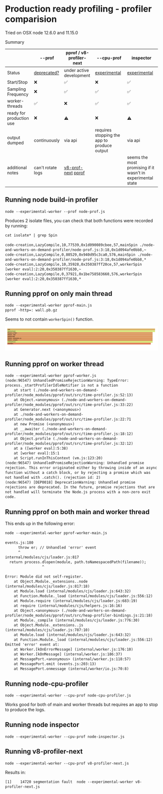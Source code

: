 # Production ready profiling - profiler comparision

Tried on OSX node 12.6.0 and 11.15.0

Summary

|                          | --prof                  | pprof / v8-profiler-next | --cpu-prof | inspector |
| ------------------------ | ----------------------- | ----- | - | - |
| Status                   | [deprecated?](https://github.com/nodejs/diagnostics/issues/148#issue-295745600) | under active development | [experimental](https://nodejs.org/api/cli.html#cli_cpu_prof) | [experimental](https://nodejs.org/api/inspector.html#inspector_cpu_profiler) |
| Start/Stop               | ❌                          | ✅ | ❌ | ✅ |
| Sampling Frequency       | ❌                          | ✅ | ✅ | ✅ |
| worker-threads           | ✅                          | ❌ | ✅ | ✅ |
| ready for production use | ❌                          | ⚠️ | ❌ | ⚠️ |
| output dumped            | continuously                | via api | requires stopping the app to produce output | via api |
| additional notes         | can't rotate logs           | [v8-prof-next](https://github.com/hyj1991/v8-profiler-next/issues/9) [pprof](https://github.com/google/pprof-nodejs/issues/79) | | seems the most promising if it wasn't in experimental state|

## Running node build-in profiler

```
node --experimental-worker --prof node-prof.js
```

Produces 2 isolate files, you can check that both functions were recorded by running:

```
cat isolate* | grep Spin

code-creation,LazyCompile,10,77539,0x1d090089cbee,57,mainSpin ./node-and-workers-on-demand-profiler/node-prof.js:3:18,0x1d094afe0bb8,~
code-creation,LazyCompile,0,80529,0x940d95c3ca0,576,mainSpin ./node-and-workers-on-demand-profiler/node-prof.js:3:18,0x1d094afe0bb8,*
code-creation,LazyCompile,10,35928,0x350387ff20ce,57,workerSpin [worker eval]:2:20,0x350387ff1630,~
code-creation,LazyCompile,0,37921,0x1be758583660,576,workerSpin [worker eval]:2:20,0x350387ff1630,*
```

## Running pprof on only main thread

```
node --experimental-worker pprof-main.js
pprof -http=: wall.pb.gz
```

Seems to not contain `workerSpin()` function.

![flamegraph](flamegraph.png)

## Running pprof on worker thread

```
node --experimental-worker pprof-worker.js
(node:96547) UnhandledPromiseRejectionWarning: TypeError: process._startProfilerIdleNotifier is not a function
    at start (./node-and-workers-on-demand-profiler/node_modules/pprof/out/src/time-profiler.js:52:13)
    at Object.<anonymous> (./node-and-workers-on-demand-profiler/node_modules/pprof/out/src/time-profiler.js:33:22)
    at Generator.next (<anonymous>)
    at ./node-and-workers-on-demand-profiler/node_modules/pprof/out/src/time-profiler.js:22:71
    at new Promise (<anonymous>)
    at __awaiter (./node-and-workers-on-demand-profiler/node_modules/pprof/out/src/time-profiler.js:18:12)
    at Object.profile (./node-and-workers-on-demand-profiler/node_modules/pprof/out/src/time-profiler.js:32:12)
    at a ([worker eval]:5:38)
    at [worker eval]:15:1
    at Script.runInThisContext (vm.js:123:20)
(node:96547) UnhandledPromiseRejectionWarning: Unhandled promise rejection. This error originated either by throwing inside of an async function without a catch block, or by rejecting a promise which was not handled with .catch(). (rejection id: 2)
(node:96547) [DEP0018] DeprecationWarning: Unhandled promise rejections are deprecated. In the future, promise rejections that are not handled will terminate the Node.js process with a non-zero exit code.
```

## Running pprof on both main and worker thread

This ends up in the following error:

```
node --experimental-worker pprof-worker-main.js

events.js:180
      throw er; // Unhandled 'error' event
      ^
internal/modules/cjs/loader.js:817
  return process.dlopen(module, path.toNamespacedPath(filename));
                 ^

Error: Module did not self-register.
    at Object.Module._extensions..node (internal/modules/cjs/loader.js:817:18)
    at Module.load (internal/modules/cjs/loader.js:643:32)
    at Function.Module._load (internal/modules/cjs/loader.js:556:12)
    at Module.require (internal/modules/cjs/loader.js:683:19)
    at require (internal/modules/cjs/helpers.js:16:16)
    at Object.<anonymous> (./node-and-workers-on-demand-profiler/node_modules/pprof/out/src/heap-profiler-bindings.js:21:18)
    at Module._compile (internal/modules/cjs/loader.js:776:30)
    at Object.Module._extensions..js (internal/modules/cjs/loader.js:787:10)
    at Module.load (internal/modules/cjs/loader.js:643:32)
    at Function.Module._load (internal/modules/cjs/loader.js:556:12)
Emitted 'error' event at:
    at Worker.[kOnErrorMessage] (internal/worker.js:176:10)
    at Worker.[kOnMessage] (internal/worker.js:186:37)
    at MessagePort.<anonymous> (internal/worker.js:118:57)
    at MessagePort.emit (events.js:203:13)
    at MessagePort.onmessage (internal/worker/io.js:70:8)
```

## Running node-cpu-profiler

```
node --experimental-worker --cpu-prof node-cpu-profiler.js
```

Works good for both of main and worker threads but requires an app to stop to produce the logs.

## Running node inspector

```
node --experimental-worker --cpu-prof node-inspector.js
```

## Running v8-profiler-next

```
node --experimental-worker --cpu-prof v8-profiler-next.js
```

Results in:

```
[1]    14720 segmentation fault  node --experimental-worker v8-profiler-next.js
```